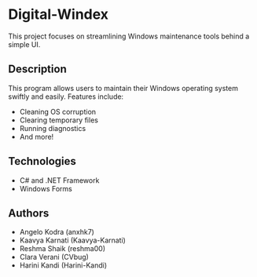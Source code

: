 # Digital-Windex
This project focuses on streamlining Windows maintenance tools behind a simple UI. 
## Description
This program allows users to maintain their Windows operating system swiftly and easily. Features include:
- Cleaning OS corruption
- Clearing temporary files
- Running diagnostics
- And more!
## Technologies
- C# and .NET Framework
- Windows Forms
## Authors
- Angelo Kodra (anxhk7)
- Kaavya Karnati (Kaavya-Karnati)
- Reshma Shaik (reshma00)
- Clara Verani (CVbug)
- Harini Kandi (Harini-Kandi)
